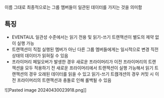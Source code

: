 이름 그대로 최종적으로는 그룹 멤버들이 일관된 데이터를 가지는 것을 의미함

## 특징 
- EVENTAUL 일관성 수준에서는 읽기 전용 및 읽기-쓰기 트랜잭션이 별도의 제약 없이 실행 가능
- 트랜잭션이 직접 실행된 멤버가 아닌 다른 그룹 멤버들에게는 일시적으로 변경 직전 상태의 데이터가 읽혀질 수 있음
- 프라이머리 페일오버가 발생한 경우 새로운 프라이머리가 이전 프라이머리의 트랜잭션을 모두 적용하기 전 새로운 프라이머리에서 트랜잭션이 실행 가능해서 읽기 트랜잭션의 경우 오래된 데이터를 읽을 수 있고 읽기-쓰기 트랝개션의 경우 커밋 시 이전 프라이머리의 트랜잭션과 충돌로 인해 롤백될 수 있음

![[Pasted image 20240430023918.png]]
